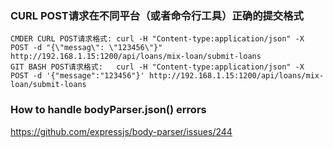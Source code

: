 
### CURL POST请求在不同平台（或者命令行工具）正确的提交格式
```shell
CMDER CURL POST请求格式: curl -H "Content-type:application/json" -X POST -d "{\"messag\": \"123456\"}" http://192.168.1.15:1200/api/loans/mix-loan/submit-loans
GIT BASH POST请求格式:   curl -H "Content-type:application/json" -X POST -d '{"message":"123456"}' http://192.168.1.15:1200/api/loans/mix-loan/submit-loans
```
### How to handle bodyParser.json() errors
https://github.com/expressjs/body-parser/issues/244
